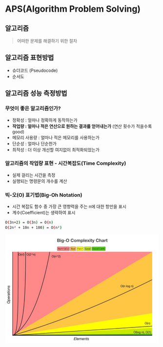 # APS(Algorithm Problem Solving)

## 알고리즘

> 어떠한 문제를 해결하기 위한 절차

## 알고리즘 표현방법

- 슈더코드 (Pseudocode)
- 순서도

## 알고리즘 성능 측정방법

### 무엇이 좋은 알고리즘인가?

- 정확성 : 얼마나 정확하게 동작하는가
- **작업량 : 얼마나 적은 연산으로 원하는 결과를 얻어내는가** (연산 횟수가 적을수록 good)
- 메모리 사용량 : 얼마나 적은 메모리를 사용하는가
- 단순성 : 얼마나 단순한가
- 최적성 : 더 이상 개선할 여지없이 최적화되었는가

### 알고리즘의 작업량 표현 - 시간복잡도(Time Complexity) 

- 실제 걸리는 시간을 측정
- 실행되는 명령문의 개수를 계산

### 빅-오(O) 표기법(Big-Oh Notation)

- 시간 복잡도 함수 중 가장 큰 영향력을 주는 n에 대한 항만을 표시
- 계수(Coefficient)는 생략하여 표시

```bash
O(3n+2) = O(3n) = O(n)
O(2n² + 10n + 100) = O(n²)
```

<img src="01. APS(Algorithm Problem Solving).assets/bigOnotation.jpeg">

